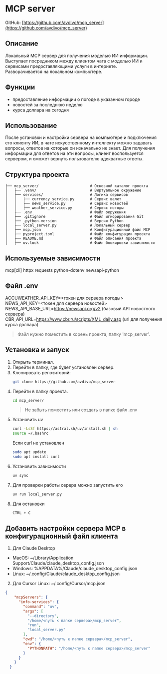 # MCP server

GitHub: [https://github.com/avdivo/mcp_server](https://github.com/avdivo/mcp_server)  

## Описание
Локальный MCP сервер для получения моделью ИИ информации.  
Выступает посредником между клиентом чата с моделью ИИ и сервисами предоставляющими услуги в интернете.  
Разворачивается на локальном компьютере.

## Функции
- предоставление информации о погоде в указанном городе
- новостей за последнюю неделю
- курса доллара на сегодня

## Использование
После установки и настройки сервера на компьютере и подключения его клиенту ИИ, в чате 
искусственному интеллекту можно задавать вопросы, ответов на которые он изначально не знает.
Для получения информации для ответов на эти вопросы, клиент воспользуется сервером, 
и сможет вернуть пользователю адекватные ответы.

## Структура проекта

```plaintext
├── mcp_server/                       # Основной каталог проекта
│   ├── .venv/                        # Виртуальное окружение
│   ├── services/                     # Логика сервисов
│   │   ├── currency_service.py       # Сервис валют
│   │   ├── news_service.py           # Сервис новостей
│   │   ├── weather_service.py        # Сервис погоды
│   ├── .env                          # Файл окружения
│   ├── .gitignore                    # Файл игнорирования Git
│   ├── .python-version               # Версия Python
│   ├── local_server.py               # Локальный сервер
│   ├── mcp.json                      # Конфигурационный файл MCP
│   ├── pyproject.toml                # Файл конфигурации проекта
│   ├── README.md                     # Файл описания проекта
│   ├── uv.lock                       # Файл блокировки зависимости
```

## Используемые зависимости
mcp[cli]
httpx
requests
python-dotenv
newsapi-python


## Файл .env
ACCUWEATHER_API_KEY=<токен для сервера погоды>  
NEWS_API_KEY=<токен для сервера новостей>  
NEWS_API_BASE_URL=https://newsapi.org/v2 (базовый API новостного сервера)  
CBR_API_URL=https://www.cbr.ru/scripts/XML_daily.asp (url для получения курса доллара)

> Файл нужно поместить в корень проекта, папку 'mcp_server'.

## Установка и запуск
1. Открыть терминал.
2. Перейти в папку, где будет установлен сервер.
3. Клонировать репозиторий:
    ```bash
    git clone https://github.com/avdivo/mcp_server
    ```
4. Перейти в папку проекта.
    ```bash
    cd mcp_server/
    ```
   > Не забыть поместить или создать в папке файл .env
5. Установить uv
    ```bash
   curl -LsSf https://astral.sh/uv/install.sh | sh
   source ~/.bashrc
    ```
   Если curl не установлен
   ```bash
   sudo apt update
   sudo apt install curl
    ```
6. Установить зависимости
   ```bash
   uv sync
   ```
7. Для проверки работы серера можно запустить его
   ```bash
   uv run local_server.py
   ```
8. Для остановки
   ```bash
   CTRL + C
   ```
   
## Добавить настройки сервера MCP в конфигурационный файл клиента
1. Для Claude Desktop
- MacOS: ~/Library/Application Support/Claude/claude_desktop_config.json
- Windows: %APPDATA%/Claude/claude_desktop_config.json
- Linux: ~/.config/Claude/claude_desktop_config.json

2. Для Cursor
Linux: ~/.config/Cursor/mcp.json

```json
{
    "mcpServers": { 
      "info-services": {
        "command": "uv",
        "args": [
          "--directory",
          "/home/<путь к папке сервера>/mcp_server",
          "run",
          "local_server.py"
        ],
        "cwd": "/home/<путь к папке сервера>/mcp_server",
        "env": {
          "PYTHONPATH": "/home/<путь к папке сервера>/mcp_server"
        }
      }
    }
  }
```